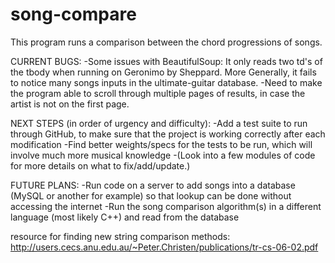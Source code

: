 # song-compare
This program runs a comparison between the chord progressions of songs.

CURRENT BUGS:
    -Some issues with BeautifulSoup: It only reads two td's of the tbody when running on Geronimo by Sheppard. More Generally, it fails to notice many songs inputs in the ultimate-guitar database.
    -Need to make the program able to scroll through multiple pages of results, in case the artist is not on the first page.

NEXT STEPS (in order of urgency and difficulty):
    -Add a test suite to run through GitHub, to make sure that the project is working correctly after each modification
    -Find better weights/specs for the tests to be run, which will involve much more musical knowledge
    -(Look into a few modules of code for more details on what to fix/add/update.)

FUTURE PLANS:
    -Run code on a server to add songs into a database (MySQL or another for example) so that lookup can be done without accessing the internet
    -Run the song comparison algorithm(s) in a different language (most likely C++) and read from the database
    
resource for finding new string comparison methods:
http://users.cecs.anu.edu.au/~Peter.Christen/publications/tr-cs-06-02.pdf
